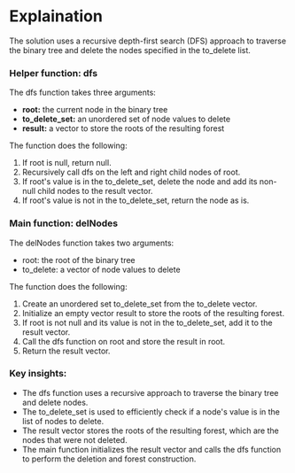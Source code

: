 # Explaination

The solution uses a recursive depth-first search (DFS) approach to traverse the binary tree and delete the nodes specified in the to_delete list.

### Helper function: dfs

The dfs function takes three arguments:

  - **root:** the current node in the binary tree
  - **to_delete_set:** an unordered set of node values to delete
  - **result:** a vector to store the roots of the resulting forest

The function does the following:

  1. If root is null, return null.
  2. Recursively call dfs on the left and right child nodes of root.
  3. If root's value is in the to_delete_set, delete the node and add its non-null child nodes to the result vector.
  4. If root's value is not in the to_delete_set, return the node as is.

### Main function: delNodes

The delNodes function takes two arguments:

  - root: the root of the binary tree
  - to_delete: a vector of node values to delete

The function does the following:

  1. Create an unordered set to_delete_set from the to_delete vector.
  2. Initialize an empty vector result to store the roots of the resulting forest.
  3. If root is not null and its value is not in the to_delete_set, add it to the result vector.
  4. Call the dfs function on root and store the result in root.
  5. Return the result vector.

### Key insights:

  - The dfs function uses a recursive approach to traverse the binary tree and delete nodes.
  - The to_delete_set is used to efficiently check if a node's value is in the list of nodes to delete.
  - The result vector stores the roots of the resulting forest, which are the nodes that were not deleted.
  - The main function initializes the result vector and calls the dfs function to perform the deletion and forest construction.
